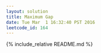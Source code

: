 ```yaml
---
layout: solution
title: Maximum Gap
date: Tue Mar  1 16:32:40 PST 2016
leetcode_id: 164
---
```

{% include_relative README.md %}
